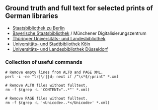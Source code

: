 ## Ground truth and full text for selected prints of German libraries

* [Staatsbibliothek zu Berlin](data/DE-1)
* [Bayerische Staatsbibliothek](data/DE-12) / Münchener Digitalisierungszentrum
* [Thüringer Universitäts- und Landesbibliothek](data/DE-27)
* [Universitäts- und Stadtbibliothek Köln](data/DE-38)
* [Universitäts- und Landesbibliothek Düsseldorf](data/DE-61)


### Collection of useful commands

```
# Remove empty lines from ALTO and PAGE XML.
perl -i -ne "tr|\r||d; next if /^\s*$/;print" *.xml

# Remove ALTO files without fulltext.
rm -f $(grep -L 'CONTENT="..*"' *.xml)

# Remove PAGE files without fulltext.
rm -f $(grep -L '<Unicode>..*</Unicode>' *.xml)
```
